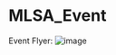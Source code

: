 # MLSA_Event

Event Flyer:
![image](https://user-images.githubusercontent.com/71223047/181937234-01142280-a17a-4262-9278-40803e30f91e.png)
